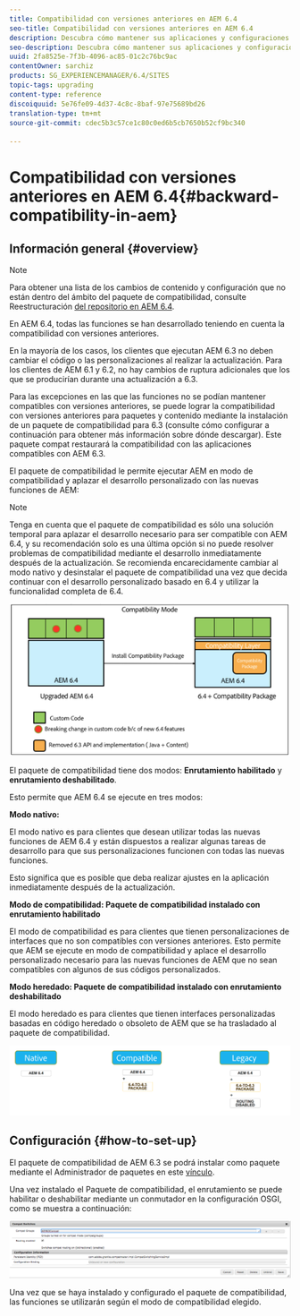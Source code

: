 ```yaml
---
title: Compatibilidad con versiones anteriores en AEM 6.4
seo-title: Compatibilidad con versiones anteriores en AEM 6.4
description: Descubra cómo mantener sus aplicaciones y configuraciones compatibles con AEM 6.4
seo-description: Descubra cómo mantener sus aplicaciones y configuraciones compatibles con AEM 6.4
uuid: 2fa8525e-7f3b-4096-ac85-01c2c76bc9ac
contentOwner: sarchiz
products: SG_EXPERIENCEMANAGER/6.4/SITES
topic-tags: upgrading
content-type: reference
discoiquuid: 5e76fe09-4d37-4c8c-8baf-97e75689bd26
translation-type: tm+mt
source-git-commit: cdec5b3c57ce1c80c0ed6b5cb7650b52cf9bc340

---
```



# Compatibilidad con versiones anteriores en AEM 6.4{#backward-compatibility-in-aem}

## Información general {#overview}

>[!NOTE]
>
>Para obtener una lista de los cambios de contenido y configuración que no están dentro del ámbito del paquete de compatibilidad, consulte Reestructuración [del repositorio en AEM 6.4](/help/sites-deploying/repository-restructuring.md).

En AEM 6.4, todas las funciones se han desarrollado teniendo en cuenta la compatibilidad con versiones anteriores.

En la mayoría de los casos, los clientes que ejecutan AEM 6.3 no deben cambiar el código o las personalizaciones al realizar la actualización. Para los clientes de AEM 6.1 y 6.2, no hay cambios de ruptura adicionales que los que se producirían durante una actualización a 6.3.

Para las excepciones en las que las funciones no se podían mantener compatibles con versiones anteriores, se puede lograr la compatibilidad con versiones anteriores para paquetes y contenido mediante la instalación de un paquete de compatibilidad para 6.3 (consulte cómo configurar a continuación para obtener más información sobre dónde descargar). Este paquete compat restaurará la compatibilidad con las aplicaciones compatibles con AEM 6.3.

El paquete de compatibilidad le permite ejecutar AEM en modo de compatibilidad y aplazar el desarrollo personalizado con las nuevas funciones de AEM:

>[!NOTE]
>
>Tenga en cuenta que el paquete de compatibilidad es sólo una solución temporal para aplazar el desarrollo necesario para ser compatible con AEM 6.4, y su recomendación solo es una última opción si no puede resolver problemas de compatibilidad mediante el desarrollo inmediatamente después de la actualización. Se recomienda encarecidamente cambiar al modo nativo y desinstalar el paquete de compatibilidad una vez que decida continuar con el desarrollo personalizado basado en 6.4 y utilizar la funcionalidad completa de 6.4.

![screen_shot_2018-04-05at43339pm](assets/screen_shot_2018-04-05at43339pm.png)

El paquete de compatibilidad tiene dos modos: **Enrutamiento habilitado** y **enrutamiento deshabilitado**.

Esto permite que AEM 6.4 se ejecute en tres modos:

**Modo nativo:**

El modo nativo es para clientes que desean utilizar todas las nuevas funciones de AEM 6.4 y están dispuestos a realizar algunas tareas de desarrollo para que sus personalizaciones funcionen con todas las nuevas funciones.

Esto significa que es posible que deba realizar ajustes en la aplicación inmediatamente después de la actualización.

**Modo de compatibilidad: Paquete de compatibilidad instalado con enrutamiento habilitado**

El modo de compatibilidad es para clientes que tienen personalizaciones de interfaces que no son compatibles con versiones anteriores. Esto permite que AEM se ejecute en modo de compatibilidad y aplace el desarrollo personalizado necesario para las nuevas funciones de AEM que no sean compatibles con algunos de sus códigos personalizados.

**Modo heredado: Paquete de compatibilidad instalado con enrutamiento deshabilitado**

El modo heredado es para clientes que tienen interfaces personalizadas basadas en código heredado o obsoleto de AEM que se ha trasladado al paquete de compatibilidad.

![image2018-2-12_23-58-37](assets/image2018-2-12_23-58-37.png)

## Configuración {#how-to-set-up}

El paquete de compatibilidad de AEM 6.3 se podrá instalar como paquete mediante el Administrador de paquetes en este [vínculo](https://www.adobeaemcloud.com/content/marketplace/marketplaceProxy.html?packagePath=/content/companies/public/adobe/packages/cq640/compatpack/aem-compat-cq64-to-cq63).

Una vez instalado el Paquete de compatibilidad, el enrutamiento se puede habilitar o deshabilitar mediante un conmutador en la configuración OSGI, como se muestra a continuación:

![screen_shot_2017-11-27at122421pm](assets/screen_shot_2017-11-27at122421pm.png)

Una vez que se haya instalado y configurado el paquete de compatibilidad, las funciones se utilizarán según el modo de compatibilidad elegido.
